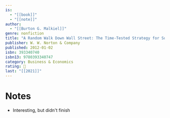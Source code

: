 ```yaml
---
is:
  - "[[book]]"
  - "[[note]]"
author:
  - "[[Burton G. Malkiel]]"
genre: nonfiction
title: "A Random Walk Down Wall Street: The Time-Tested Strategy for Successful Investing (Tenth Edition)"
publisher: W. W. Norton & Company
published: 2012-01-02
isbn: 393340740
isbn13: 9780393340747
category: Business & Economics
rating: 🤞
last: "[[2021]]"
---
```

# Notes
- Interesting, but didn't finish
